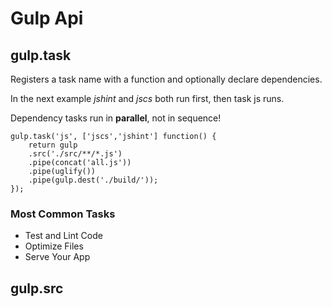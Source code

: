 # Gulp Api

## gulp.task

Registers a task name with a function and optionally declare dependencies.

In the next example *jshint* and *jscs* both run first, then task js runs.

Dependency tasks run in **parallel**, not in sequence!

```jasvascript
gulp.task('js', ['jscs','jshint'] function() {
	return gulp
	.src('./src/**/*.js')
	.pipe(concat('all.js'))
	.pipe(uglify())
	.pipe(gulp.dest('./build/'));
});
```

### Most Common Tasks

* Test and Lint Code
* Optimize Files
* Serve Your App

## gulp.src

